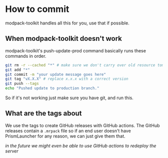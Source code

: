 # How to commit
modpack-toolkit handles all this for you, use that if possible.

## When modpack-toolkit doesn't work

modpack-toolkit's push-update-prod command basically runs these commands in order.
```sh
git rm -r --cached "*" # make sure we don't carry over old resource toml files
git add "*"
git commit -m "your update message goes here"
git tag "vX.X.X" # replace x.x.x with a correct version
git push --tags
echo "Pushed update to production branch."
```

So if it's not working just make sure you have git, and run this.

## What are the tags about
We use the tags to create GitHub releases with GitHub actions. The GitHub releases contain a `.mrpack` file so if an end user doesn't have PrismLauncher for any reason, we can just give them that.

*in the future we might even be able to use GitHub actions to redeploy the server*